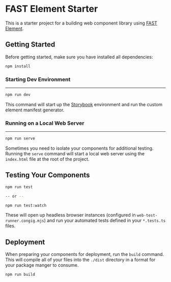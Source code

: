 # FAST Element Starter

This is a starter project for a building web component library using [FAST Element](https://www.fast.design/docs/fast-element/getting-started).

## Getting Started

Before getting started, make sure you have installed all dependencies:

```bash
npm install
```

### Starting Dev Environment

---

```bash
npm run dev
```

This command will start up the [Storybook](https://storybook.js.org/docs/web-components/get-started/introduction) environment and run the custom element manifest generator.

### Running on a Local Web Server

---

```bash
npm run serve
```

Sometimes you need to isolate your components for additional testing. Running the `serve` command will start a local web server using the `index.html` file at the root of the project.

## Testing Your Components

```bash
npm run test

-- or --

npm run test:watch
```

These will open up headless browser instances (configured in `web-test-runner.congig.mjs`) and run your automated tests defined in your `*.tests.ts` files.

## Deployment

When preparing your components for deployment, run the `build` command. This will compile all of your files into the `./dist` directory in a format for your package manger to consume.

```bash
npm run build
```
